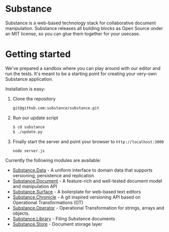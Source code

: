 # Substance

Substance is a web-based technology stack for collaborative document manipulation. Substance releases all building blocks as Open Source under an MIT license, so you can glue them together for your usecase.

# Getting started

We've prepared a sandbox where you can play around with our editor and run the tests. It's meant to be a starting point for creating your very-own Substance application.

Installation is easy:

1. Clone the repository

   ```bash
   git@github.com:substance/substance.git
   ```
   
2. Run our update script

   ```bash
   $ cd substance
   $ ./update.py
   ```
   
3. Finally start the server and point your browser to `http://localhost:3000`

   ```bash
   node server.js
   ```

Currently the following modules are available:

- [Substance.Data](http://github.com/substance/data) - A uniform interface to domain data that supports versioning, persistence and replication
- [Substance.Document](http://github.com/substance/document) - A feature-rich and well-tested document model and manipulation API
- [Substance.Surface](http://github.com/substance/surface) - A boilerplate for web-based text editors
- [Substance.Chronicle](http://github.com/substance/chronicle) - A git inspired versioning API based on Operational Transformations (OT)
- [Substance.Operator](http://github.com/substance/operator) - Operational Transformation for strings, arrays and objects.
- [Substance.Library](http://github.com/substance/library) - Filing Substance documents
- [Substance.Store](http://github.com/substance/store) - Document storage layer
